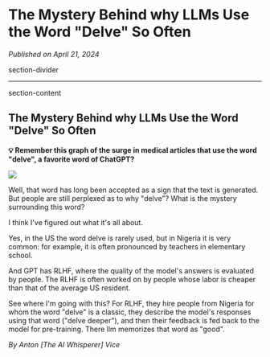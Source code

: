 # The Mystery Behind why LLMs Use the Word "Delve" So Often

*Published on April 21, 2024*

section-divider

------------------------------------------------------------------------

 section-content

## The Mystery Behind why LLMs Use the Word "Delve" So Often 

**💡 Remember this graph of the surge in medical articles that use the
word "delve", a favorite word of ChatGPT?**


![](https://cdn-images-1.medium.com/max/800/1*qPBSA264haBsQa723-RciQ.jpeg)


Well, that word has long been accepted as a sign that the text is
generated. But people are still perplexed as to why "delve"? What is the
mystery surrounding this word?

I think I've figured out what it's all about.

Yes, in the US the word delve is rarely used, but in Nigeria it is very
common: for example, it is often pronounced by teachers in elementary
school.

And GPT has RLHF, where the quality of the model's answers is evaluated
by people. The RLHF is often worked on by people whose labor is cheaper
than that of the average US resident.

See where I'm going with this? For RLHF, they hire people from Nigeria
for whom the word "delve" is a classic, they describe the model's
responses using that word ("delve deeper"), and then their feedback is
fed back to the model for pre-training. There llm memorizes that word as
"good".

*By Anton [The AI Whisperer] Vice*
